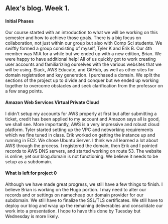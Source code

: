 ## Alex's blog. Week 1.
#### Initial Phases
Our course started with an introduction to what we will be working
on this semester and how to achieve those goals. There is a big focus on
collaboration, not just within our group but also with Comp Sci students.
We swiftly formed a group consisting of myself, Tyler K and Erik B. Our 4th
member was MIA for a while but we ended up with a new edition, Brian.
We were happy to have additional help!
All of us quickly got to work creating user accounts and familiarizing ourselves
with the various websites that we will be using. Slack, AWS Educate, and GitHub,
as well as other sites for domain registration and key generation. I purchased
a domain. We split the sections of the project up to divide and conquer but we
ended up working together to overcome obstacles and seek clarification from the
professor on a few snag points.

#### Amazon Web Services Virtual Private Cloud
I didn't setup my accounts for AWS properly at first but after submitting a
ticket, credit has been applied to my account and Amazon says all is good,
we shall see. More importantly, AWS is a very impressive and robust cloud
platform. Tyler started setting up the VPC and networking requirements which we
fine tuned in class. Erik worked on getting the instance up and running in EC2.
We chose Ubuntu Server. I think we all learned a lot about AWS through the
process. I registered the domain, then Erik and I pointed records to AWS DNS
servers, and started working on route 53. The website
is online, yet our blog.domain is not functioning. We believe it needs to be
setup as a subdomain.

#### What is left for project 0
Although we have made great progress, we still have a few things to finish. I
believe Brian is working on the Hugo portion. I may need to alter our records
and or settings on namecheap our domain provider for our subdomain.
We still have to finalize the SSL/TLS certificates. We still have to deploy
our blog and wrap up the remaining deliverables and consolidate our work
into a presentation. I hope to have this done by Tuesday but Wednesday is
more likely.
